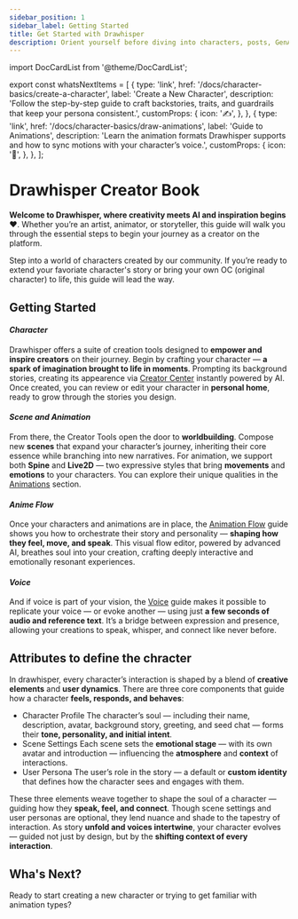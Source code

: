 ```yaml
---
sidebar_position: 1
sidebar_label: Getting Started
title: Get Started with Drawhisper
description: Orient yourself before diving into characters, posts, GenAI, and subscriptions.
---
```


import DocCardList from '@theme/DocCardList';

export const whatsNextItems = [
  {
    type: 'link',
    href: '/docs/character-basics/create-a-character',
    label: 'Create a New Character',
    description:
      'Follow the step-by-step guide to craft backstories, traits, and guardrails that keep your persona consistent.',
    customProps: {
      icon: '✍️',
    },
  },
  {
    type: 'link',
    href: '/docs/character-basics/draw-animations',
    label: 'Guide to Animations',
    description:
      'Learn the animation formats Drawhisper supports and how to sync motions with your character’s voice.',
    customProps: {
      icon: '📓',
    },
  },
];

# Drawhisper Creator Book

**Welcome to Drawhisper, where creativity meets AI and inspiration begins** ❤️. Whether you’re an artist, animator, or storyteller, this guide will walk you through the essential steps to begin your journey as a creator on the platform.

Step into a world of characters created by our community. If you’re ready to extend your favoriate character's story or bring your own OC (original character) to life, this guide will lead the way.

## Getting Started
#### *Character*
Drawhisper offers a suite of creation tools designed to **empower and inspire creators** on their journey. Begin by crafting your character — **a spark of imagination brought to life in moments**. Prompting its background stories, creating its appearence via [Creator Center](/docs/genai/) instantly powered by AI. Once created, you can review or edit your character in **personal home**, ready to grow through the stories you design.

#### *Scene and Animation*
From there, the Creator Tools open the door to **worldbuilding**. Compose new **scenes** that expand your character’s journey, inheriting their core essence while branching into new narratives. For animation, we support both **Spine** and **Live2D** — two expressive styles that bring **movements** and **emotions** to your characters. You can explore their unique qualities in the [Animations](./character-basics/draw-animations.md) section.
#### *Anime Flow*
Once your characters and animations are in place, the [Animation Flow](./character-basics/assemble-a-flow.md) guide shows you how to orchestrate their story and personality — **shaping how they feel, move, and speak**. This visual flow editor, powered by advanced AI, breathes soul into your creation, crafting deeply interactive and emotionally resonant experiences.
#### *Voice*
And if voice is part of your vision, the [Voice](./character-basics/pick-a-voice.md) guide makes it possible to replicate your voice — or evoke another — using just **a few seconds of audio and reference text**. It’s a bridge between expression and presence, allowing your creations to speak, whisper, and connect like never before.

## Attributes to define the chracter

In drawhisper, every character’s interaction is shaped by a blend of **creative elements** and **user dynamics**. There are three core components that guide how a character **feels, responds, and behaves**:
- Character Profile
The character’s soul — including their name, description, avatar, background story, greeting, and seed chat — forms their **tone, personality, and initial intent**.
- Scene Settings 
Each scene sets the **emotional stage** — with its own avatar and introduction — influencing the **atmosphere** and **context** of interactions.
- User Persona
The user’s role in the story — a default or **custom identity** that defines how the character sees and engages with them.

These three elements weave together to shape the soul of a character — guiding how they **speak, feel, and connect**. Though scene settings and user personas are optional, they lend nuance and shade to the tapestry of interaction. As story **unfold and voices intertwine**, your character evolves — guided not just by design, but by the **shifting context of every interaction**.

## Wha's Next?

Ready to start creating a new character or trying to get familiar with animation types? 

<DocCardList items={whatsNextItems} />

